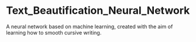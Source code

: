 # Text_Beautification_Neural_Network
A neural network based on machine learning, created with the aim of learning how to smooth cursive writing.
